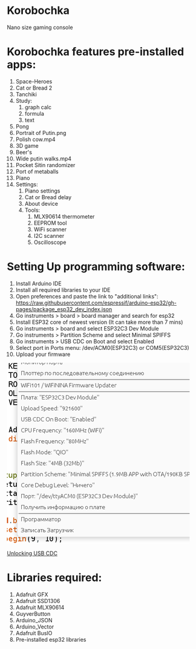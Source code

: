 # Korobochka
Nano size gaming console

# Korobochka features pre-installed apps:
  1. Space-Heroes
  2. Cat or Bread 2
  3. Tanchiki
  5. Study:
      1. graph calc
      2. formula
      3. text
  6. Pong
  7. Portrait of Putin.png
  8. Polish cow.mp4
  9. 3D game
  10. Beer's
  11. Wide putin walks.mp4
  12. Pocket Sitin randomizer
  13. Port of metaballs
  14. Piano
  15. Settings:
      1. Piano settings
      2. Cat or Bread delay
      3. About device
      4. Tools:
          1. MLX90614 thermometer
          2. EEPROM tool
          3. WiFi scanner
          4. I2C scanner
          5. Oscilloscope

# Setting Up programming software:

  1. Install Arduino IDE
  2. Install all required libraries to your IDE
  3. Open preferences and paste the link to "additional links":
    https://raw.githubusercontent.com/espressif/arduino-esp32/gh-pages/package_esp32_dev_index.json
  4. Go instruments > board > board manager and search for esp32
  5. Install ESP32 core of newest version (It can take more than 7 mins)
  6. Go instruments > board and select ESP32C3 Dev Module
  7. Go instruments > Partition Scheme and select Minimal SPIFFS
  8. Go instruments > USB CDC on Boot and select Enabled
  9. Select port in Ports menu: /dev/ACM0(ESP32C3) or COM5(ESP32C3)
  10. Upload your firmware

  ![Right settings](https://github.com/efim-sys/Korobochka/raw/main/settings.png "Make sure yuo have same settings")

  [Unlocking USB CDC](http://efim.adior.ru/index.php/46-korobochka-usb-cdc-unlock)

# Libraries required:
  1. Adafruit GFX
  2. Adafruit SSD1306
  3. Adafruit MLX90614
  4. GuyverButton
  5. Arduino_JSON
  6. Arduino_Vector
  7. Adafruit BusIO
  8. Pre-installed esp32 libraries
